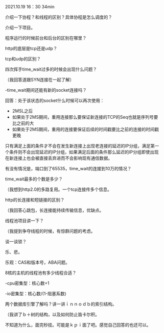 2021.10.19  16：30 34min

介绍一下协程？和线程的区别？具体协程是怎么调度的？

介绍一下项目。

程序运行的时候前台和后台的区别在哪里？

http的底层是tcp还是udp？

tcp和udp的区别？

四次挥手time_wait过多的时候会出现什么问题？

（我回答道跟SYN连接在一起了解）

-time_wait期间还能有新的socket连接吗？

回答：处于该状态的socket什么时候可以再次使用：

- 2MSL之后
- 如果处于2MS期间，重用连接那么要保证新连接的TCP的Seq也就是序列号要比之前的大
- 如果处于2MS期间，重用的连接要保证后续的时间戳要比之前的连接的时间戳更晚

只有满足上面的条件才不会在发生新连接上出现老连接的延迟的IP分组，满足第一个条件则不会出现延迟的IP分组，如果满足后面的条件那么延迟的IP分组即使出现在新连接上也会被直接丢弃进而不会影响现有通信数据。





有没有情况是，端口到了65535，time_wait的连接到10万的情况？

time_wait最多的个数是多少？

（我想到http2.0的多路复用。一个tcp连接传多个信息。



http的长连接和短链接的区别？

（我回答心跳包，长连接能持续传输信息，优缺点。



线程池项目讲一下？

（我提到争夺线程的时候，有惊群问题的考虑。



谈一谈锁？

乐、悲。

乐观：CAS和版本号，ABA问题。



8核的主机的线程池有多少线程合适？

-cpu密集型：核心数+1

-io密集型：核心数/(1-阻塞系数)



两个数据库引擎了解吗？讲一讲ｉｎｎｏｄｂ的索引结构。

（我讲了ｂ＋树的结构，以及如何防止笛卡尔积。



不知道为什么，面完秒挂。可能是ｋｐｉ面了吧。感觉自己回答的也还可以。
